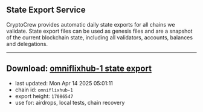 ## State Export Service
CryptoCrew provides automatic daily state exports for all chains we validate. State export files can be used as genesis files and are a snapshot of the current blockchain state, including all validators, accounts, balances and delegations.

---
**Download: [omniflixhub-1 state export](https://dl-eu2.ccvalidators.com/SERVICE/omniflixhub/omniflixhub-1_export_17086547.json)**
---

- last updated: Mon Apr 14 2025 05:01:11
- chain id: `omniflixhub-1`
- export height: `17086547`
- use for: airdrops, local tests, chain recovery
